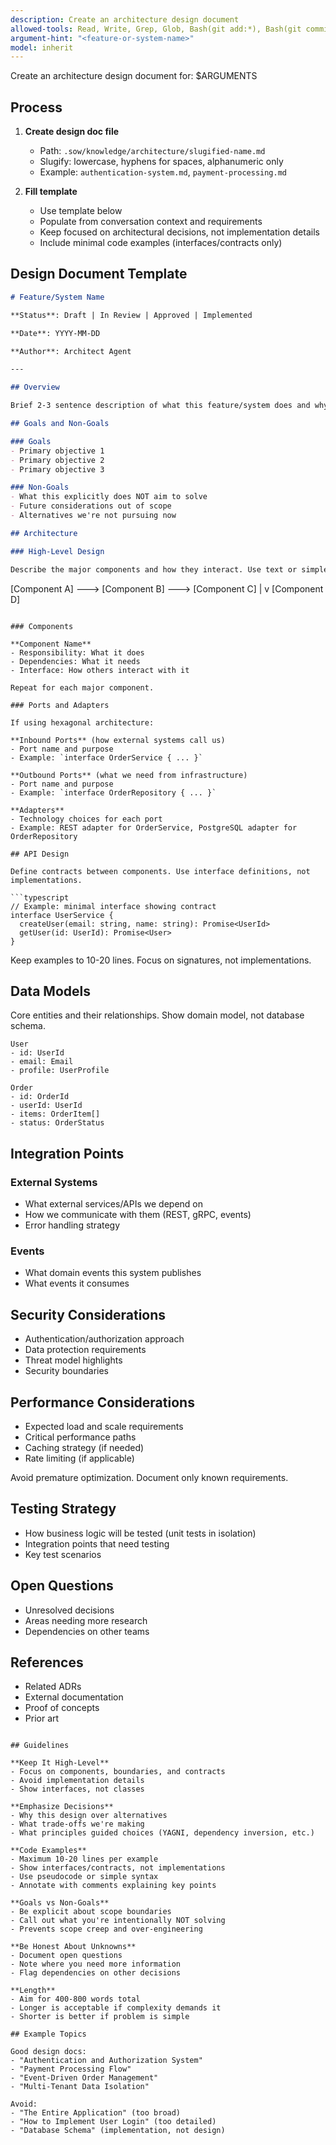 ```yaml
---
description: Create an architecture design document
allowed-tools: Read, Write, Grep, Glob, Bash(git add:*), Bash(git commit:*)
argument-hint: "<feature-or-system-name>"
model: inherit
---
```


Create an architecture design document for: $ARGUMENTS

## Process

1. **Create design doc file**
   - Path: `.sow/knowledge/architecture/slugified-name.md`
   - Slugify: lowercase, hyphens for spaces, alphanumeric only
   - Example: `authentication-system.md`, `payment-processing.md`

2. **Fill template**
   - Use template below
   - Populate from conversation context and requirements
   - Keep focused on architectural decisions, not implementation details
   - Include minimal code examples (interfaces/contracts only)

## Design Document Template

```markdown
# Feature/System Name

**Status**: Draft | In Review | Approved | Implemented

**Date**: YYYY-MM-DD

**Author**: Architect Agent

---

## Overview

Brief 2-3 sentence description of what this feature/system does and why it exists.

## Goals and Non-Goals

### Goals
- Primary objective 1
- Primary objective 2
- Primary objective 3

### Non-Goals
- What this explicitly does NOT aim to solve
- Future considerations out of scope
- Alternatives we're not pursuing now

## Architecture

### High-Level Design

Describe the major components and how they interact. Use text or simple diagrams.

```
[Component A] ---> [Component B] ---> [Component C]
                         |
                         v
                   [Component D]
```

### Components

**Component Name**
- Responsibility: What it does
- Dependencies: What it needs
- Interface: How others interact with it

Repeat for each major component.

### Ports and Adapters

If using hexagonal architecture:

**Inbound Ports** (how external systems call us)
- Port name and purpose
- Example: `interface OrderService { ... }`

**Outbound Ports** (what we need from infrastructure)
- Port name and purpose
- Example: `interface OrderRepository { ... }`

**Adapters**
- Technology choices for each port
- Example: REST adapter for OrderService, PostgreSQL adapter for OrderRepository

## API Design

Define contracts between components. Use interface definitions, not implementations.

```typescript
// Example: minimal interface showing contract
interface UserService {
  createUser(email: string, name: string): Promise<UserId>
  getUser(id: UserId): Promise<User>
}
```

Keep examples to 10-20 lines. Focus on signatures, not implementations.

## Data Models

Core entities and their relationships. Show domain model, not database schema.

```
User
- id: UserId
- email: Email
- profile: UserProfile

Order
- id: OrderId
- userId: UserId
- items: OrderItem[]
- status: OrderStatus
```

## Integration Points

### External Systems
- What external services/APIs we depend on
- How we communicate with them (REST, gRPC, events)
- Error handling strategy

### Events
- What domain events this system publishes
- What events it consumes

## Security Considerations

- Authentication/authorization approach
- Data protection requirements
- Threat model highlights
- Security boundaries

## Performance Considerations

- Expected load and scale requirements
- Critical performance paths
- Caching strategy (if needed)
- Rate limiting (if applicable)

Avoid premature optimization. Document only known requirements.

## Testing Strategy

- How business logic will be tested (unit tests in isolation)
- Integration points that need testing
- Key test scenarios

## Open Questions

- Unresolved decisions
- Areas needing more research
- Dependencies on other teams

## References

- Related ADRs
- External documentation
- Proof of concepts
- Prior art
```

## Guidelines

**Keep It High-Level**
- Focus on components, boundaries, and contracts
- Avoid implementation details
- Show interfaces, not classes

**Emphasize Decisions**
- Why this design over alternatives
- What trade-offs we're making
- What principles guided choices (YAGNI, dependency inversion, etc.)

**Code Examples**
- Maximum 10-20 lines per example
- Show interfaces/contracts, not implementations
- Use pseudocode or simple syntax
- Annotate with comments explaining key points

**Goals vs Non-Goals**
- Be explicit about scope boundaries
- Call out what you're intentionally NOT solving
- Prevents scope creep and over-engineering

**Be Honest About Unknowns**
- Document open questions
- Note where you need more information
- Flag dependencies on other decisions

**Length**
- Aim for 400-800 words total
- Longer is acceptable if complexity demands it
- Shorter is better if problem is simple

## Example Topics

Good design docs:
- "Authentication and Authorization System"
- "Payment Processing Flow"
- "Event-Driven Order Management"
- "Multi-Tenant Data Isolation"

Avoid:
- "The Entire Application" (too broad)
- "How to Implement User Login" (too detailed)
- "Database Schema" (implementation, not design)
